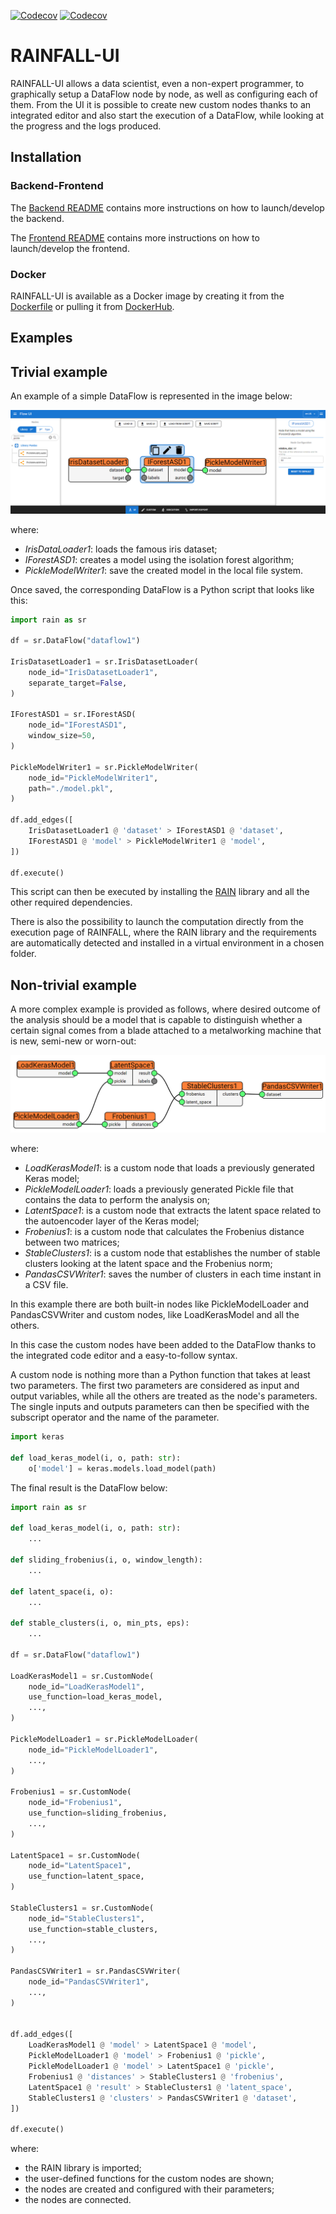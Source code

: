 [![Codecov](https://img.shields.io/codecov/c/github/SIMPLE-DVS/rainfall?flag=backend&label=BACKEND%20COVERAGE&style=for-the-badge&token=D9K081U1BG)](https://app.codecov.io/gh/SIMPLE-DVS/rainfall/tree/master/simple-backend)
[![Codecov](https://img.shields.io/codecov/c/github/SIMPLE-DVS/rainfall?flag=frontend&label=FRONTEND%20COVERAGE&style=for-the-badge&token=D9K081U1BG)](https://app.codecov.io/gh/SIMPLE-DVS/rainfall/tree/master/simple-ui)

# RAINFALL-UI

RAINFALL-UI allows a data scientist, even a non-expert programmer, to graphically setup a DataFlow node by node, as well as configuring each of them. From the UI it is possible to create new custom nodes thanks to an integrated editor and also start the execution of a DataFlow, while looking at the progress and the logs produced.

## Installation

### Backend-Frontend

The [Backend README](simple-backend/README.rst) contains more instructions on how to launch/develop the backend.

The [Frontend README](simple-ui/README.md) contains more instructions on how to launch/develop the frontend.

### Docker

RAINFALL-UI is available as a Docker image by creating it from the [Dockerfile](Dockerfile) or pulling it from [DockerHub](https://hub.docker.com/repository/docker/dragonalex98/rainfall).

## Examples

## Trivial example

An example of a simple DataFlow is represented in the image below:

<img src="images/trivial.png" />

where:

- _IrisDataLoader1_: loads the famous iris dataset;
- _IForestASD1_: creates a model using the isolation forest algorithm;
- _PickleModelWriter1_: save the created model in the local file system.

Once saved, the corresponding DataFlow is a Python script that looks like this:

```python
import rain as sr

df = sr.DataFlow("dataflow1")

IrisDatasetLoader1 = sr.IrisDatasetLoader(
    node_id="IrisDatasetLoader1",
    separate_target=False,
)

IForestASD1 = sr.IForestASD(
    node_id="IForestASD1",
    window_size=50,
)

PickleModelWriter1 = sr.PickleModelWriter(
    node_id="PickleModelWriter1",
    path="./model.pkl",
)

df.add_edges([
    IrisDatasetLoader1 @ 'dataset' > IForestASD1 @ 'dataset',
    IForestASD1 @ 'model' > PickleModelWriter1 @ 'model',
])

df.execute()
```

This script can then be executed by installing the [RAIN](https://github.com/SIMPLE-DVS/rain) library and all the other required dependencies.

There is also the possibility to launch the computation directly from the execution page of RAINFALL, where the RAIN library and the requirements are automatically detected and installed in a virtual environment in a chosen folder.

## Non-trivial example

A more complex example is provided as follows, where desired outcome of the analysis should be a model that is capable to distinguish whether a certain signal comes from a blade attached to a metalworking machine that is new, semi-new or worn-out:

<img src="images/custom.png" />

where:

- _LoadKerasModel1_: is a custom node that loads a previously generated Keras model;
- _PickleModelLoader1_: loads a previously generated Pickle file that contains the data to perform the analysis on;
- _LatentSpace1_: is a custom node that extracts the latent space related to the autoencoder layer of the Keras model;
- _Frobenius1_: is a custom node that calculates the Frobenius distance between two matrices;
- _StableClusters1_: is a custom node that establishes the number of stable clusters looking at the latent space and the Frobenius norm;
- _PandasCSVWriter1_: saves the number of clusters in each time instant in a CSV file.

In this example there are both built-in nodes like PickleModelLoader and PandasCSVWriter and custom nodes, like LoadKerasModel and all the others.

In this case the custom nodes have been added to the DataFlow thanks to the integrated code editor and a easy-to-follow syntax.

A custom node is nothing more than a Python function that takes at least two parameters. The first two parameters are considered as input and output variables, while all the others are treated as the node's parameters. The single inputs and outputs parameters can then be specified with the subscript operator and the name of the parameter.

```python
import keras

def load_keras_model(i, o, path: str):
    o['model'] = keras.models.load_model(path)
```

The final result is the DataFlow below:

```python
import rain as sr

def load_keras_model(i, o, path: str):
    ...

def sliding_frobenius(i, o, window_length):
    ...

def latent_space(i, o):
    ...

def stable_clusters(i, o, min_pts, eps):
    ...

df = sr.DataFlow("dataflow1")

LoadKerasModel1 = sr.CustomNode(
    node_id="LoadKerasModel1",
    use_function=load_keras_model,
    ...,
)

PickleModelLoader1 = sr.PickleModelLoader(
    node_id="PickleModelLoader1",
    ...,
)

Frobenius1 = sr.CustomNode(
    node_id="Frobenius1",
    use_function=sliding_frobenius,
    ...,
)

LatentSpace1 = sr.CustomNode(
    node_id="LatentSpace1",
    use_function=latent_space,
)

StableClusters1 = sr.CustomNode(
    node_id="StableClusters1",
    use_function=stable_clusters,
    ...,
)

PandasCSVWriter1 = sr.PandasCSVWriter(
    node_id="PandasCSVWriter1",
    ...,
)


df.add_edges([
    LoadKerasModel1 @ 'model' > LatentSpace1 @ 'model',
    PickleModelLoader1 @ 'model' > Frobenius1 @ 'pickle',
    PickleModelLoader1 @ 'model' > LatentSpace1 @ 'pickle',
    Frobenius1 @ 'distances' > StableClusters1 @ 'frobenius',
    LatentSpace1 @ 'result' > StableClusters1 @ 'latent_space',
    StableClusters1 @ 'clusters' > PandasCSVWriter1 @ 'dataset',
])

df.execute()
```

where:

- the RAIN library is imported;
- the user-defined functions for the custom nodes are shown;
- the nodes are created and configured with their parameters;
- the nodes are connected.
